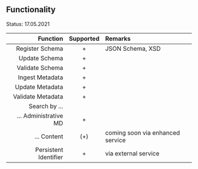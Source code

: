 ## Functionality

Status: 17.05.2021

| Function              | Supported | Remarks         |
| ---------------------:| :-------: | :-------------- |
| Register Schema       | +         | JSON Schema, XSD | 
| Update Schema         | +         |                 | 
| Validate Schema       | +         |                 | 
| Ingest Metadata       | +         |                 | 
| Update Metadata       | +         |                 | 
| Validate Metadata     | +         |                 | 
| Search by ...         |           |                 | 
| ... Administrative MD | +         |                 | 
| ... Content           | (+)       | coming soon via enhanced service | 
| Persistent Identifier |  +        | via external service | 

